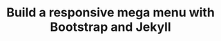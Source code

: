 ---
layout: child_layout/tutorials_item
title: Build a responsive mega menu with Bootstrap and Jekyll
permalink: /tutorials/
hero: /assets/img/content/hero-road.jpg
theme: theme-light
logo: /assets/img/content/logo-type-white-transparent.svg
---